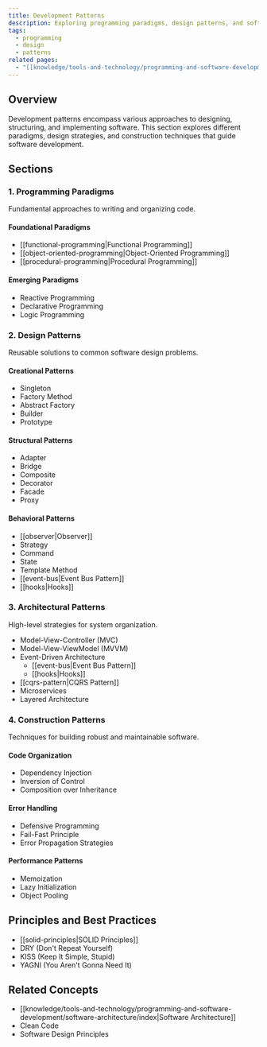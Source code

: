 ```yaml
---
title: Development Patterns
description: Exploring programming paradigms, design patterns, and software construction techniques
tags:
  - programming
  - design
  - patterns
related pages:
  - "[[knowledge/tools-and-technology/programming-and-software-development/index|Programming and Software Development]]"
---
```


## Overview

Development patterns encompass various approaches to designing, structuring, and implementing software. This section explores different paradigms, design strategies, and construction techniques that guide software development.

## Sections

### 1. Programming Paradigms

Fundamental approaches to writing and organizing code.

#### Foundational Paradigms

- [[functional-programming|Functional Programming]]
- [[object-oriented-programming|Object-Oriented Programming]]
- [[procedural-programming|Procedural Programming]]

#### Emerging Paradigms

- Reactive Programming
- Declarative Programming
- Logic Programming

### 2. Design Patterns

Reusable solutions to common software design problems.

#### Creational Patterns

- Singleton
- Factory Method
- Abstract Factory
- Builder
- Prototype

#### Structural Patterns

- Adapter
- Bridge
- Composite
- Decorator
- Facade
- Proxy

#### Behavioral Patterns

- [[observer|Observer]]
- Strategy
- Command
- State
- Template Method
- [[event-bus|Event Bus Pattern]]
- [[hooks|Hooks]]

### 3. Architectural Patterns

High-level strategies for system organization.

- Model-View-Controller (MVC)
- Model-View-ViewModel (MVVM)
- Event-Driven Architecture
  - [[event-bus|Event Bus Pattern]]
  - [[hooks|Hooks]]
- [[cqrs-pattern|CQRS Pattern]]
- Microservices
- Layered Architecture

### 4. Construction Patterns

Techniques for building robust and maintainable software.

#### Code Organization

- Dependency Injection
- Inversion of Control
- Composition over Inheritance

#### Error Handling

- Defensive Programming
- Fail-Fast Principle
- Error Propagation Strategies

#### Performance Patterns

- Memoization
- Lazy Initialization
- Object Pooling

## Principles and Best Practices

- [[solid-principles|SOLID Principles]]
- DRY (Don't Repeat Yourself)
- KISS (Keep It Simple, Stupid)
- YAGNI (You Aren't Gonna Need It)

## Related Concepts

- [[knowledge/tools-and-technology/programming-and-software-development/software-architecture/index|Software Architecture]]
- Clean Code
- Software Design Principles
